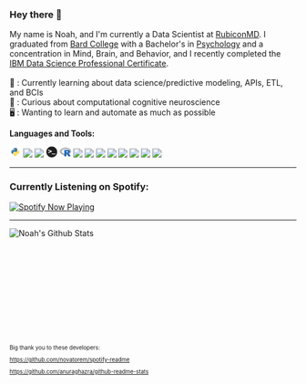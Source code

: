 ### Hey there 👋

My name is Noah, and I'm currently a Data Scientist at [RubiconMD](https://www.rubiconmd.com). I graduated from [Bard College](https://www.bard.edu) with a Bachelor's in [Psychology](https://memlab.bard.edu) and a concentration in Mind, Brain, and Behavior, and I recently completed the [IBM Data Science Professional Certificate](https://www.coursera.org/account/accomplishments/specialization/certificate/5BMT3D7WELDC). </br></br>
🌱 : Currently learning about data science/predictive modeling, APIs, ETL, and BCIs</br>
🧠 : Curious about computational cognitive neuroscience</br>
🖥️ : Wanting to learn and automate as much as possible

**Languages and Tools:**  

<code><img height="20" src="https://raw.githubusercontent.com/github/explore/80688e429a7d4ef2fca1e82350fe8e3517d3494d/topics/python/python.png"></code>
<code><img height="20" src="https://www.freeiconspng.com/uploads/sql-server-icon-png-29.png"></code>
<code><img height="20" src="https://git-scm.com/images/logos/downloads/Git-Icon-1788C.png"></code>
<code><img height="20" src="https://raw.githubusercontent.com/github/explore/80688e429a7d4ef2fca1e82350fe8e3517d3494d/topics/terminal/terminal.png"></code>
<code><img height="20" src="https://raw.githubusercontent.com/github/explore/80688e429a7d4ef2fca1e82350fe8e3517d3494d/topics/r/r.png"></code>
<code><img height="20" src="https://cdn.filepicker.io/api/file/jZDILlufSOSDOkuJTZ7J"></code>
<code><img height="20" src="https://cdn.worldvectorlogo.com/logos/google-bigquery-logo-1.svg"></code>
<code><img height="20" src="https://seeklogo.com/images/A/atom-logo-19BD90FF87-seeklogo.com.png"></code>
<code><img height="20" src="https://upload.wikimedia.org/wikipedia/commons/2/21/Matlab_Logo.png"></code>
<code><img height="20" src="https://media.trustradius.com/product-logos/DZ/gx/XG0U0R8M5T2J.PNG"></code>
<code><img height="20" src="https://upload.wikimedia.org/wikipedia/commons/thumb/6/6a/JavaScript-logo.png/600px-JavaScript-logo.png?20120221235433"></code>
<code><img height="20" src="https://upload.wikimedia.org/wikipedia/commons/thumb/a/a7/React-icon.svg/2300px-React-icon.svg.png"></code>
<code><img height="20" src="https://cdn.freebiesupply.com/logos/thumbs/2x/nodejs-1-logo.png"></code>


---

### Currently Listening on Spotify:
[<img src ="https://noahspotifyreadme.vercel.app//api/spotify-playing" alt="Spotify Now Playing" width="350" />](https://open.spotify.com/user/128568285)

---

<img align="left" alt="Noah's Github Stats" src="https://noah-github-readme-stats.vercel.app/api?username=noahlibby17&count_private=true&bg_color=-45deg,b25240,94508f&show_icons=true&hide_border=true&title_color=ffffff&text_color=ffffff&icon_color=342f38&include_all_commits=True"/></br></br></br></br></br></br></br></br></br></br></br>


<sub><sup>Big thank you to these developers:</br>
https://github.com/novatorem/spotify-readme</br>
https://github.com/anuraghazra/github-readme-stats
</sup></sub>
